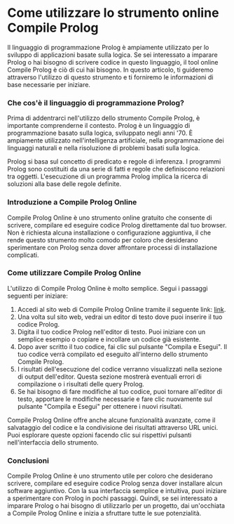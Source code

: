 Come utilizzare lo strumento online Compile Prolog
==================================================

Il linguaggio di programmazione Prolog è ampiamente utilizzato per lo sviluppo di applicazioni basate sulla logica. Se sei interessato a imparare Prolog o hai bisogno di scrivere codice in questo linguaggio, il tool online Compile Prolog è ciò di cui hai bisogno. In questo articolo, ti guideremo attraverso l'utilizzo di questo strumento e ti forniremo le informazioni di base necessarie per iniziare.

### Che cos'è il linguaggio di programmazione Prolog?

Prima di addentrarci nell'utilizzo dello strumento Compile Prolog, è importante comprenderne il contesto. Prolog è un linguaggio di programmazione basato sulla logica, sviluppato negli anni '70. È ampiamente utilizzato nell'intelligenza artificiale, nella programmazione dei linguaggi naturali e nella risoluzione di problemi basati sulla logica.

Prolog si basa sul concetto di predicato e regole di inferenza. I programmi Prolog sono costituiti da una serie di fatti e regole che definiscono relazioni tra oggetti. L'esecuzione di un programma Prolog implica la ricerca di soluzioni alla base delle regole definite.

### Introduzione a Compile Prolog Online

Compile Prolog Online è uno strumento online gratuito che consente di scrivere, compilare ed eseguire codice Prolog direttamente dal tuo browser. Non è richiesta alcuna installazione o configurazione aggiuntiva, il che rende questo strumento molto comodo per coloro che desiderano sperimentare con Prolog senza dover affrontare processi di installazione complicati.

### Come utilizzare Compile Prolog Online

L'utilizzo di Compile Prolog Online è molto semplice. Segui i passaggi seguenti per iniziare:

1. Accedi al sito web di Compile Prolog Online tramite il seguente link: [link](https://www.onlinecalculatorsfree.com/it/tools/compile-prolog-online.html).
2. Una volta sul sito web, vedrai un editor di testo dove puoi inserire il tuo codice Prolog.
3. Digita il tuo codice Prolog nell'editor di testo. Puoi iniziare con un semplice esempio o copiare e incollare un codice già esistente.
4. Dopo aver scritto il tuo codice, fai clic sul pulsante "Compila e Esegui". Il tuo codice verrà compilato ed eseguito all'interno dello strumento Compile Prolog.
5. I risultati dell'esecuzione del codice verranno visualizzati nella sezione di output dell'editor. Questa sezione mostrerà eventuali errori di compilazione o i risultati delle query Prolog.
6. Se hai bisogno di fare modifiche al tuo codice, puoi tornare all'editor di testo, apportare le modifiche necessarie e fare clic nuovamente sul pulsante "Compila e Esegui" per ottenere i nuovi risultati.

Compile Prolog Online offre anche alcune funzionalità avanzate, come il salvataggio del codice e la condivisione dei risultati attraverso URL unici. Puoi esplorare queste opzioni facendo clic sui rispettivi pulsanti nell'interfaccia dello strumento.

### Conclusioni

Compile Prolog Online è uno strumento utile per coloro che desiderano scrivere, compilare ed eseguire codice Prolog senza dover installare alcun software aggiuntivo. Con la sua interfaccia semplice e intuitiva, puoi iniziare a sperimentare con Prolog in pochi passaggi. Quindi, se sei interessato a imparare Prolog o hai bisogno di utilizzarlo per un progetto, dai un'occhiata a Compile Prolog Online e inizia a sfruttare tutte le sue potenzialità.